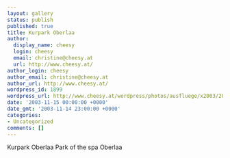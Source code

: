 ```yaml
---
layout: gallery
status: publish
published: true
title: Kurpark Oberlaa
author:
  display_name: cheesy
  login: cheesy
  email: christine@cheesy.at
  url: http://www.cheesy.at/
author_login: cheesy
author_email: christine@cheesy.at
author_url: http://www.cheesy.at/
wordpress_id: 1899
wordpress_url: http://www.cheesy.at/wordpress/photos/ausfluege/x2003/2003-11-15/
date: '2003-11-15 00:00:00 +0000'
date_gmt: '2003-11-14 23:00:00 +0000'
categories:
- Uncategorized
comments: []
---
```

<!--:de-->Kurpark Oberlaa
<!--:--><!--:en-->Park of the spa Oberlaa
<!--:-->
